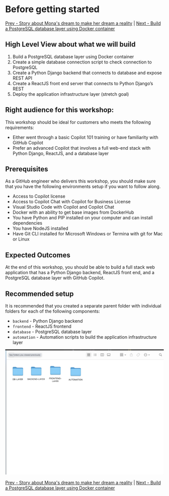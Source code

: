 # Before getting started

[Prev - Story about Mona's dream to make her dream a reality](../1_Story/README.md.md) | [Next - Build a PostgreSQL database layer using Docker container](../3_BuildPostgreSQL/README.md)

## High Level View about what we will build

1. Build a PostgreSQL database layer using Docker container
2. Create a simple database connection script to check connection to PostgreSQL
3. Create a Python Django backend that connects to database and expose REST API
4. Create a ReactJS front end server that connects to Python Django’s REST
5. Deploy the application infrastructure layer (stretch goal)

## Right audience for this workshop:

This workshop should be ideal for customers who meets the following requirements:
- Either went through a basic Copilot 101 training or have familiarity with GitHub Copilot
- Prefer an advanced Copilot that involves a full web-end stack with Python Django, ReactJS, and a database layer

## Prerequisites

As a GitHub engineer who delivers this workshop, you should make sure that you have the following environments setup if you want to follow along.

- Access to Copilot license
- Access to Copilot Chat with Copilot for Business License
- Visual Studio Code with Copilot and Copilot Chat
- Docker with an ability to get base images from DockerHub
- You have Python and PIP installed on your computer and can install dependencies
- You have NodeJS installed
- Have Git CLI installed for Microsoft Windows or Termina with git for Mac or Linux

## Expected Outcomes

At the end of this workshop, you should be able to build a full stack web application that has a Python Django backend, ReactJS front end, and a PostgreSQL database layer with GitHub Copilot.

## Recommended setup

It is recommended that you created a separate parent folder with individual folders for each of the following components:
- `backend` - Python Django backend
- `frontend` - ReactJS frontend
- `database` - PostgreSQL database layer
- `automation` - Automation scripts to build the application infrastructure layer

![Recommended setup](images/0_FolderStructure.jpg)

[Prev - Story about Mona's dream to make her dream a reality](../1_Story/README.md) |  [Next - Build a PostgreSQL database layer using Docker container](../3_BuildPostgreSQL/README.md)
